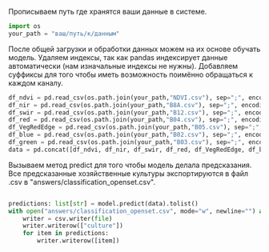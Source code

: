 Прописываем путь где хранятся ваши данные в системе.
```python
import os
your_path = "ваш/путь/к/данным"
```
После общей загрузки и обработки данных можем на их основе обучать модель. Удаляем индексы, так как pandas индексирует данные автоматически (нам изначальные индексы не нужны). Добавляем суффиксы для того чтобы иметь возможность поимённо обращаться к каждом каналу.
```python
df_ndvi = pd.read_csv(os.path.join(your_path,"NDVI.csv"), sep=";", encoding="windows-1251").drop(columns=["index"])
df_nir = pd.read_csv(os.path.join(your_path,"B8A.csv"), sep=";", encoding="windows-1251").drop(columns=["index"]).add_suffix("_nir")
df_swir = pd.read_csv(os.path.join(your_path,"B12.csv"), sep=";", encoding="windows-1251").drop(columns=["index"]).add_suffix("_swir")
df_red = pd.read_csv(os.path.join(your_path,"B04.csv"), sep=";", encoding="windows-1251").drop(columns=["index"]).add_suffix("_red")
df_VegRedEdge = pd.read_csv(os.path.join(your_path,"B05.csv"), sep=";", encoding="windows-1251").drop(columns=["index"]).add_suffix("_vegRedEdge")
df_blue = pd.read_csv(os.path.join(your_path,"B02.csv"), sep=";", encoding="windows-1251").drop(columns=["index"]).add_suffix("_blue")
df_green = pd.read_csv(os.path.join(your_path,"B03.csv"), sep=";", encoding="windows-1251").drop(columns=["index"]).add_suffix("_green")
data = pd.concat([df_ndvi, df_nir, df_swir, df_red, df_VegRedEdge, df_blue, df_green], axis=1)
```
Вызываем метод predict для того чтобы модель делала предсказания. Все предсказанные хозяйственные культуры экспортируются в файл .csv в "answers/classification_openset.csv".
```python

predictions: list[str] = model.predict(data).tolist()
with open("answers/classification_openset.csv", mode="w", newline="") as file:
    writer = csv.writer(file)
    writer.writerow(["culture"])
    for item in predictions:
        writer.writerow([item])
```

